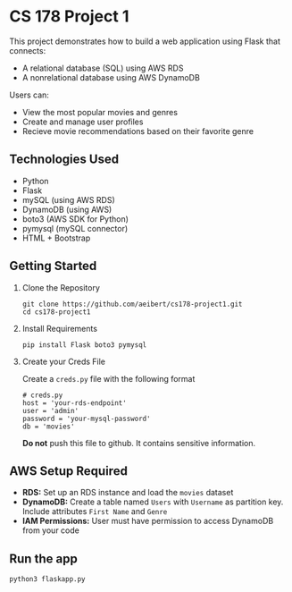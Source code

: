 # CS 178 Project 1

This project demonstrates how to build a web application using Flask that connects:
- A relational database (SQL) using AWS RDS
- A nonrelational database using AWS DynamoDB

Users can:
- View the most popular movies and genres
- Create and manage user profiles
- Recieve movie recommendations based on their favorite genre

## Technologies Used
- Python
- Flask
- mySQL (using AWS RDS)
- DynamoDB (using AWS)
- boto3 (AWS SDK for Python)
- pymysql (mySQL connector)
- HTML + Bootstrap

## Getting Started
1. Clone the Repository
   ```
   git clone https://github.com/aeibert/cs178-project1.git
   cd cs178-project1
   ```

3. Install Requirements
   ```
   pip install Flask boto3 pymysql
   ```
5. Create your Creds File
   
   Create a `creds.py` file with the following format
   ```
   # creds.py
   host = 'your-rds-endpoint'
   user = 'admin'
   password = 'your-mysql-password'
   db = 'movies'
   ```
   **Do not** push this file to github. It contains sensitive information.

## AWS Setup Required
- **RDS:** Set up an RDS instance and load the `movies` dataset
- **DynamoDB:** Create a table named `Users` with `Username` as partition key. Include attributes `First Name` and `Genre`
- **IAM Permissions:** User must have permission to access DynamoDB from your code

## Run the app
```
python3 flaskapp.py
```
